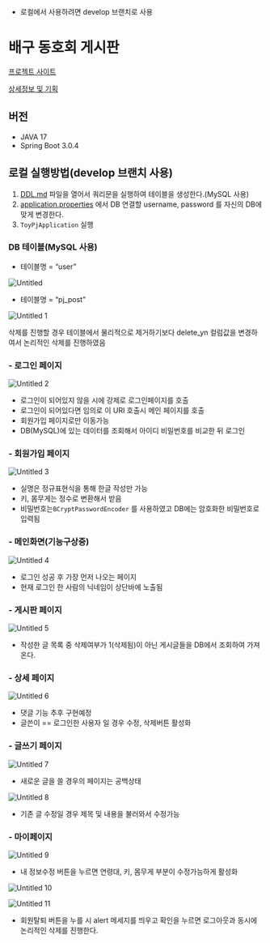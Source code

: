 - 로컬에서 사용하려면 develop 브랜치로 사용

# 배구 동호회 게시판

[프로젝트 사이트](http://34.64.207.213:8081/post/login)

[상세정보 및 기획](https://careful-manuscript-b51.notion.site/5afb7d33d5b5457bb55f1763c4a16a0a)


## 버전

- JAVA 17
- Spring Boot  3.0.4

## 로컬 실행방법(develop 브랜치 사용)

1. [DDL.md](https://github.com/NeewLife/ToyPJ/blob/main/DDL.md) 파일을 열어서 쿼리문을 실행하여 테이블을 생성한다.(MySQL 사용)
2. [application.properties](https://github.com/NeewLife/ToyPJ/blob/main/src/main/resources/application.properties) 에서 DB 연결할 username, password 를 자신의 DB에 맞게 변경한다.
3. `ToyPjApplication` 실행

### DB 테이블(MySQL 사용)

- 테이블명 = “user”

![Untitled](https://user-images.githubusercontent.com/107593357/228719227-c8eadd50-7ba6-4265-896d-44445bc9bba5.png)

- 테이블명 = “pj_post”

![Untitled 1](https://user-images.githubusercontent.com/107593357/228719283-a05d2880-dec8-47eb-b2f2-ba65a8c4d84f.png)

삭제를 진행할 경우 테이블에서 물리적으로 제거하기보다 delete_yn 컬럼값을 변경하여서 논리적인 삭제를 진행하였음

### - 로그인 페이지

![Untitled 2](https://user-images.githubusercontent.com/107593357/228719321-4969f610-a6e7-449e-b246-6469dd72b6f9.png)

- 로그인이 되어있지 않을 시에 강제로 로그인페이지를 호출
- 로그인이 되어있다면 임의로 이 URI 호출시 메인 페이지를 호출
- 회원가입 페이지로만 이동가능
- DB(MySQL)에 있는 데이터를 조회해서 아이디 비밀번호를 비교한 뒤 로그인

### - 회원가입 페이지

![Untitled 3](https://user-images.githubusercontent.com/107593357/228719361-5f53ba9e-b98f-4b5f-befe-7cdab64cea69.png)

- 실명은 정규표현식을 통해 한글 작성만 가능
- 키, 몸무게는 정수로 변환해서 받음
- 비밀번호는`BCryptPasswordEncoder` 를 사용하였고 DB에는 암호화한 비밀번호로 입력됨

### - 메인화면(기능구상중)

![Untitled 4](https://user-images.githubusercontent.com/107593357/228719365-7a39ad84-c5c7-4e38-acc0-4222fab68c89.png)

- 로그인 성공 후 가장 먼저 나오는 페이지
- 현재 로그인 한 사람의 닉네임이 상단바에 노출됨

### - 게시판 페이지

![Untitled 5](https://user-images.githubusercontent.com/107593357/228719372-435f6ecd-2e20-4863-ae06-0424711868d0.png)

- 작성한 글 목록 중 삭제여부가 1(삭제됨)이 아닌 게시글들을 DB에서 조회하여 가져온다.

### - 상세 페이지

![Untitled 6](https://user-images.githubusercontent.com/107593357/228719379-3e35cc12-bf35-4e7d-bb64-c89ad407c583.png)

- 댓글 기능 추후 구현예정
- 글쓴이 == 로그인한 사용자 일 경우 수정, 삭제버튼 활성화

### - 글쓰기 페이지

![Untitled 7](https://user-images.githubusercontent.com/107593357/228719382-832546e5-e895-486b-9385-66129677a0d3.png)

- 새로운 글을 쓸 경우의 페이지는 공백상태

![Untitled 8](https://user-images.githubusercontent.com/107593357/228719519-1eb7b53c-a337-4e57-b601-d3e87f715861.png)

- 기존 글 수정일 경우 제목 및 내용을 불러와서 수정가능

### - 마이페이지

![Untitled 9](https://user-images.githubusercontent.com/107593357/228719580-fbd47808-bc46-4d52-af36-804b6d547724.png)

- 내 정보수정 버튼을 누르면 연령대, 키, 몸무게 부분이 수정가능하게 활성화

![Untitled 10](https://user-images.githubusercontent.com/107593357/228719591-9cbb19e6-cd9c-4263-a839-b1cf5281fbf6.png)

![Untitled 11](https://user-images.githubusercontent.com/107593357/228719602-10b00584-ee77-4a00-aa80-9732bc8a141d.png)

- 회원탈퇴 버튼을 누를 시 alert 메세지를 띄우고 확인을 누르면 로그아웃과 동시에 논리적인 삭제를 진행한다.
